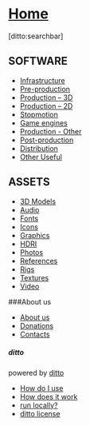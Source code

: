 # [Home]()

[ditto:searchbar]


## SOFTWARE
- [Infrastructure](#docs/sw_infrastructure)
- [Pre-production](#docs/sw_preprod)
- [Production – 3D](#docs/sw_prod_3d)
- [Production – 2D](#docs/sw_prod_2d)
- [Stopmotion](#docs/sw_prod_stopmotion)
- [Game engines](#docs/sw_prod_gameengines)
- [Production - Other](#docs/sw_prod_other)
- [Post-production](#docs/sw_postprod)
- [Distribution](#docs/sw_other_distribution)
- [Other Useful](#docs/sw_other_useful)

## ASSETS
- [3D Models](#docs/assets_3dmodels)
- [Audio](#docs/assets_audio)
- [Fonts](#docs/assets_fonts)
- [Icons](#docs/assets_icons)
- [Graphics](#docs/assets_graphics)
- [HDRI](#docs/assets_hdri)
- [Photos](#docs/assets_photos)
- [References](#docs/assets_references)
- [Rigs](#docs/assets_rigs)
- [Textures](#docs/assets_textures)
- [Video](#docs/assets_video)


###About us
- [About us](#docs/about_us)
- [Donations](#docs/donations)
- [Contacts](#docs/contact_us)

##### ditto
powered by [ditto](https://github.com/chutsu/ditto/)
- [How do I use](#docs/how_do_i_use_ditto)
- [How does it work](#docs/how_does_it_work)
- [run locally?](#docs/how_do_i_run_ditto_locally)
- [ditto license](#docs/ditto_license)



